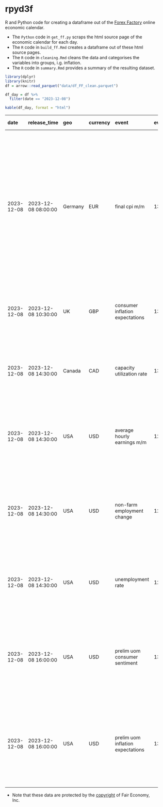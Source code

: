 rpyd3f
================

R and Python code for creating a dataframe out of the [Forex
Factory](https://www.forexfactory.com) online economic calendar.

- The `Python` code in `get_ff.py` scraps the html source page of the
  economic calendar for each day.
- The `R` code in `build_ff.Rmd` creates a dataframe out of these html
  source pages.
- The `R` code in `cleaning.Rmd` cleans the data and categorises the
  variables into groups, i.g. inflation.  
- The `R` code in `summary.Rmd` provides a summary of the resulting
  dataset.

``` r
library(dplyr)
library(knitr)
df = arrow::read_parquet("data/df_FF_clean.parquet")

df_day = df %>%
  filter(date == "2023-12-08")

kable(df_day, format = "html")
```

<table>
<thead>
<tr>
<th style="text-align:left;">
date
</th>
<th style="text-align:left;">
release_time
</th>
<th style="text-align:left;">
geo
</th>
<th style="text-align:left;">
currency
</th>
<th style="text-align:left;">
event
</th>
<th style="text-align:left;">
event_id
</th>
<th style="text-align:left;">
impact
</th>
<th style="text-align:left;">
Description
</th>
<th style="text-align:left;">
FF Notes
</th>
<th style="text-align:left;">
FF Notice
</th>
<th style="text-align:left;">
Frequency
</th>
<th style="text-align:left;">
Measures
</th>
<th style="text-align:right;">
forecast
</th>
<th style="text-align:right;">
observation
</th>
<th style="text-align:right;">
previous_obs
</th>
<th style="text-align:right;">
error
</th>
<th style="text-align:right;">
change
</th>
<th style="text-align:left;">
freq
</th>
<th style="text-align:left;">
target
</th>
<th style="text-align:left;">
type
</th>
</tr>
</thead>
<tbody>
<tr>
<td style="text-align:left;">
2023-12-08
</td>
<td style="text-align:left;">
2023-12-08 08:00:00
</td>
<td style="text-align:left;">
Germany
</td>
<td style="text-align:left;">
EUR
</td>
<td style="text-align:left;">
final cpi m/m
</td>
<td style="text-align:left;">
132167
</td>
<td style="text-align:left;">
Low Impact Expected
</td>
<td style="text-align:left;">
NA
</td>
<td style="text-align:left;">
The ‘Previous’ listed is the ‘Actual’ from the Preliminary release and
therefore the ‘History’ data will appear unconnected. There are 2
versions of CPI released about 15 days apart - Preliminary and Final.
The Preliminary release is the earliest and thus tends to have the most
impact;
</td>
<td style="text-align:left;">
NA
</td>
<td style="text-align:left;">
released monthly, about 11 days after the month ends;
</td>
<td style="text-align:left;">
Change in the price of goods and services purchased by consumers;
</td>
<td style="text-align:right;">
-0.4
</td>
<td style="text-align:right;">
-0.4
</td>
<td style="text-align:right;">
-0.4
</td>
<td style="text-align:right;">
0.0
</td>
<td style="text-align:right;">
0.0
</td>
<td style="text-align:left;">
monthly
</td>
<td style="text-align:left;">
Nov 2023
</td>
<td style="text-align:left;">
inflation
</td>
</tr>
<tr>
<td style="text-align:left;">
2023-12-08
</td>
<td style="text-align:left;">
2023-12-08 10:30:00
</td>
<td style="text-align:left;">
UK
</td>
<td style="text-align:left;">
GBP
</td>
<td style="text-align:left;">
consumer inflation expectations
</td>
<td style="text-align:left;">
133271
</td>
<td style="text-align:left;">
Low Impact Expected
</td>
<td style="text-align:left;">
NA
</td>
<td style="text-align:left;">
NA
</td>
<td style="text-align:left;">
NA
</td>
<td style="text-align:left;">
released quarterly, about 20 days after the survey is conducted;
</td>
<td style="text-align:left;">
Percentage that consumers expect the price of goods and services to
change during the next 12 months;
</td>
<td style="text-align:right;">
NA
</td>
<td style="text-align:right;">
3.3
</td>
<td style="text-align:right;">
3.6
</td>
<td style="text-align:right;">
NA
</td>
<td style="text-align:right;">
-0.3
</td>
<td style="text-align:left;">
quarterly
</td>
<td style="text-align:left;">
2023 Q3
</td>
<td style="text-align:left;">
inflation
</td>
</tr>
<tr>
<td style="text-align:left;">
2023-12-08
</td>
<td style="text-align:left;">
2023-12-08 14:30:00
</td>
<td style="text-align:left;">
Canada
</td>
<td style="text-align:left;">
CAD
</td>
<td style="text-align:left;">
capacity utilization rate
</td>
<td style="text-align:left;">
132628
</td>
<td style="text-align:left;">
Low Impact Expected
</td>
<td style="text-align:left;">
NA
</td>
<td style="text-align:left;">
NA
</td>
<td style="text-align:left;">
NA
</td>
<td style="text-align:left;">
released quarterly, about 75 days after the quarter ends;
</td>
<td style="text-align:left;">
Percentage of available resources being utilized by manufacturers,
builders, mines, oil extractors, and utilities;
</td>
<td style="text-align:right;">
81.4
</td>
<td style="text-align:right;">
79.7
</td>
<td style="text-align:right;">
79.6
</td>
<td style="text-align:right;">
1.7
</td>
<td style="text-align:right;">
0.1
</td>
<td style="text-align:left;">
quarterly
</td>
<td style="text-align:left;">
2023 Q3
</td>
<td style="text-align:left;">
economic growth
</td>
</tr>
<tr>
<td style="text-align:left;">
2023-12-08
</td>
<td style="text-align:left;">
2023-12-08 14:30:00
</td>
<td style="text-align:left;">
USA
</td>
<td style="text-align:left;">
USD
</td>
<td style="text-align:left;">
average hourly earnings m/m
</td>
<td style="text-align:left;">
129757
</td>
<td style="text-align:left;">
High Impact Expected
</td>
<td style="text-align:left;">
NA
</td>
<td style="text-align:left;">
This is the earliest data related to labor inflation. Source changed
series calculation formula as of Feb 2010;
</td>
<td style="text-align:left;">
NA
</td>
<td style="text-align:left;">
released monthly, usually on the first friday after the month ends;
</td>
<td style="text-align:left;">
Change in the price businesses pay for labor, excluding the farming
industry;
</td>
<td style="text-align:right;">
0.3
</td>
<td style="text-align:right;">
0.4
</td>
<td style="text-align:right;">
0.2
</td>
<td style="text-align:right;">
-0.1
</td>
<td style="text-align:right;">
0.2
</td>
<td style="text-align:left;">
monthly
</td>
<td style="text-align:left;">
Nov 2023
</td>
<td style="text-align:left;">
inflation
</td>
</tr>
<tr>
<td style="text-align:left;">
2023-12-08
</td>
<td style="text-align:left;">
2023-12-08 14:30:00
</td>
<td style="text-align:left;">
USA
</td>
<td style="text-align:left;">
USD
</td>
<td style="text-align:left;">
non-farm employment change
</td>
<td style="text-align:left;">
129755
</td>
<td style="text-align:left;">
High Impact Expected
</td>
<td style="text-align:left;">
NA
</td>
<td style="text-align:left;">
This is vital economic data released shortly after the month ends. The
combination of importance and earliness makes for hefty market impacts;
</td>
<td style="text-align:left;">
NA
</td>
<td style="text-align:left;">
released monthly, usually on the first friday after the month ends;
</td>
<td style="text-align:left;">
Change in the number of employed people during the previous month,
excluding the farming industry;
</td>
<td style="text-align:right;">
184000.0
</td>
<td style="text-align:right;">
199000.0
</td>
<td style="text-align:right;">
150000.0
</td>
<td style="text-align:right;">
-15000.0
</td>
<td style="text-align:right;">
49000.0
</td>
<td style="text-align:left;">
monthly
</td>
<td style="text-align:left;">
Nov 2023
</td>
<td style="text-align:left;">
employment
</td>
</tr>
<tr>
<td style="text-align:left;">
2023-12-08
</td>
<td style="text-align:left;">
2023-12-08 14:30:00
</td>
<td style="text-align:left;">
USA
</td>
<td style="text-align:left;">
USD
</td>
<td style="text-align:left;">
unemployment rate
</td>
<td style="text-align:left;">
129756
</td>
<td style="text-align:left;">
High Impact Expected
</td>
<td style="text-align:left;">
NA
</td>
<td style="text-align:left;">
NA
</td>
<td style="text-align:left;">
NA
</td>
<td style="text-align:left;">
released monthly, usually on the first friday after the month ends;
</td>
<td style="text-align:left;">
Percentage of the total work force that is unemployed and actively
seeking employment during the previous month;
</td>
<td style="text-align:right;">
3.9
</td>
<td style="text-align:right;">
3.7
</td>
<td style="text-align:right;">
3.9
</td>
<td style="text-align:right;">
0.2
</td>
<td style="text-align:right;">
-0.2
</td>
<td style="text-align:left;">
monthly
</td>
<td style="text-align:left;">
Nov 2023
</td>
<td style="text-align:left;">
employment
</td>
</tr>
<tr>
<td style="text-align:left;">
2023-12-08
</td>
<td style="text-align:left;">
2023-12-08 16:00:00
</td>
<td style="text-align:left;">
USA
</td>
<td style="text-align:left;">
USD
</td>
<td style="text-align:left;">
prelim uom consumer sentiment
</td>
<td style="text-align:left;">
130448
</td>
<td style="text-align:left;">
High Impact Expected
</td>
<td style="text-align:left;">
NA
</td>
<td style="text-align:left;">
There are 2 versions of this data released 14 days apart – Preliminary
and Revised. The Preliminary release is the earlier and thus tends to
have the most impact;
</td>
<td style="text-align:left;">
NA
</td>
<td style="text-align:left;">
released monthly, around the middle of the current month;
</td>
<td style="text-align:left;">
Level of a composite index based on surveyed consumers;
</td>
<td style="text-align:right;">
62.0
</td>
<td style="text-align:right;">
69.4
</td>
<td style="text-align:right;">
61.3
</td>
<td style="text-align:right;">
-7.4
</td>
<td style="text-align:right;">
8.1
</td>
<td style="text-align:left;">
monthly
</td>
<td style="text-align:left;">
Dec 2023
</td>
<td style="text-align:left;">
confidence
</td>
</tr>
<tr>
<td style="text-align:left;">
2023-12-08
</td>
<td style="text-align:left;">
2023-12-08 16:00:00
</td>
<td style="text-align:left;">
USA
</td>
<td style="text-align:left;">
USD
</td>
<td style="text-align:left;">
prelim uom inflation expectations
</td>
<td style="text-align:left;">
130447
</td>
<td style="text-align:left;">
Medium Impact Expected
</td>
<td style="text-align:left;">
NA
</td>
<td style="text-align:left;">
There are 2 versions of this data released 14 days apart – Preliminary
and Revised. The Preliminary release is the earlier and thus tends to
have the most impact;
</td>
<td style="text-align:left;">
NA
</td>
<td style="text-align:left;">
released monthly, around the middle of the current month;
</td>
<td style="text-align:left;">
Percentage that consumers expect the price of goods and services to
change during the next 12 months;
</td>
<td style="text-align:right;">
NA
</td>
<td style="text-align:right;">
3.1
</td>
<td style="text-align:right;">
4.5
</td>
<td style="text-align:right;">
NA
</td>
<td style="text-align:right;">
-1.4
</td>
<td style="text-align:left;">
monthly
</td>
<td style="text-align:left;">
Dec 2023
</td>
<td style="text-align:left;">
inflation
</td>
</tr>
</tbody>
</table>

- Note that these data are protected by the
  [copyright](https://www.forexfactory.com/notices#copyrightof) of Fair
  Economy, Inc.
